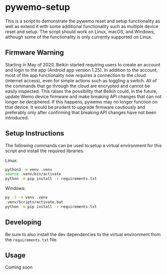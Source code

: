 # pywemo-setup

This is a script to demonstrate the pywemo reset and setup functionality as well as extend it with some additional functionality such as multiple device reset and setup.
The script should work on Linux, macOS, and Windows, although some of the functionality is only currently supported on Linux.

## Firmware Warning

Starting in May of 2020, Belkin started requiring users to create an account and login to the app (Android app version 1.25).
In addition to the account, most of the app functionality now requires a connection to the cloud (internet access), even for simple actions such as toggling a switch.
All of the commands that go through the cloud are encrypted and cannot be easily inspected.
This raises the possibility that Belkin could, in the future, update Wemo device firmware and make breaking API changes that can not longer be deciphered.
If this happens, pywemo may no longer function on that device.
It would be prudent to upgrade firmware cautiously and preferably only after confirming that breaking API changes have not been introduced.

## Setup Instructions

The following commands can be used to setup a virtual environment for this script and install the required libraries.

Linux:

```bash
python3 -m venv .venv
source .venv/bin/activate
python -m pip install -r requirements.txt
```

Windows:

```bash
py -3 -m venv .venv
.venv/Scripts/activate.bat
python -m pip install -r requirements.txt
```

## Developing

Be sure to also install the dev dependencies to the virtual environment from the `requirements.txt` file.

## Usage

Coming soon
